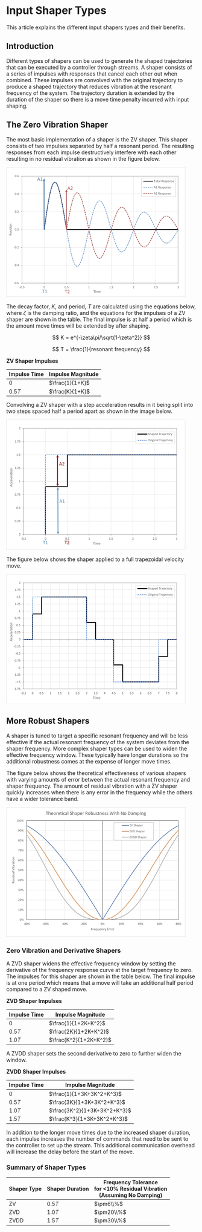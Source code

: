 # Input Shaper Types

This article explains the different input shapers types and their benefits.

## Introduction
Different types of shapers can be used to generate the shaped trajectories that can be executed by a controller through streams. A shaper consists of a series of impulses with responses that cancel each other out when combined. These impulses are convolved with the original trajectory to produce a shaped trajectory that reduces vibration at the resonant frequency of the system. The trajectory duration is extended by the duration of the shaper so there is a move time penalty incurred with input shaping.

## The Zero Vibration Shaper
The most basic implementation of a shaper is the ZV shaper. This shaper consists of two impulses separated by half a resonant period. The resulting responses from each impulse destructively interfere with each other resulting in no residual vibration as shown in the figure below.

![input_shaping.jpg](img/input_shaping.jpg)

The decay factor, $K$, and period, $T$ are calculated using the equations below, where $\zeta$ is the damping ratio, and the equations for the impulses of a ZV shaper are shown in the table. The final impulse is at half a period which is the amount move times will be extended by after shaping.

$$
    K = e^{-\zeta\pi/\sqrt{1-\zeta^2}}
$$

$$
    T = \frac{1}{resonant frequency}
$$

**ZV Shaper Impulses**

| Impulse Time | Impulse Magnitude |
|--------------|-------------------|
| $0$          | $\frac\{1}{1+K}$  |
| $0.5T$       | $\frac\{K}{1+K}$  |

Convolving a ZV shaper with a step acceleration results in it being split into two steps spaced half a period apart as shown in the image below.

![zv_acceleration.jpg](img/zv_acceleration.jpg)

The figure below shows the shaper applied to a full trapezoidal velocity move.

![zv_trapezoidal_motion_acceleration.jpg](img/zv_trapezoidal_motion_acceleration.jpg)

## More Robust Shapers
A shaper is tuned to target a specific resonant frequency and will be less effective if the actual resonant frequency of the system deviates from the shaper frequency. More complex shaper types can be used to widen the effective frequency window. These typically have longer durations so the additional robustness comes at the expense of longer move times.

The figure below shows the theoretical effectiveness of various shapers with varying amounts of error between the actual resonant frequency and shaper frequency. The amount of residual vibration with a ZV shaper quickly increases when there is any error in the frequency while the others have a wider tolerance band.

![shaper_robustness_comparison.jpg](img/shaper_robustness_comparison.jpg)

### Zero Vibration and Derivative Shapers

A ZVD shaper widens the effective frequency window by setting the derivative of the frequency response curve at the target frequency to zero. The impulses for this shaper are shown in the table below. The final impulse is at one period which means that a move will take an additional half period compared to a ZV shaped move.

**ZVD Shaper Impulses**

| Impulse Time | Impulse Magnitude       |
|--------------|-------------------------|
| $0$          | $\frac\{1}{1+2K+K^2}$   |
| $0.5T$       | $\frac\{2K}{1+2K+K^2}$  |
| $1.0T$       | $\frac\{K^2}{1+2K+K^2}$ |

A ZVDD shaper sets the second derivative to zero to further widen the window.

**ZVDD Shaper Impulses**

| Impulse Time | Impulse Magnitude             |
|--------------|-------------------------------|
| $0$          | $\frac\{1}{1+3K+3K^2+K^3}$    |
| $0.5T$       | $\frac\{3K}{1+3K+3K^2+K^3}$   |
| $1.0T$       | $\frac\{3K^2}{1+3K+3K^2+K^3}$ |
| $1.5T$       | $\frac\{K^3}{1+3K+3K^2+K^3}$  |

In addition to the longer move times due to the increased shaper duration, each impulse increases the number of commands that need to be sent to the controller to set up the stream. This additional communication overhead will increase the delay before the start of the move.

### Summary of Shaper Types

| Shaper Type | Shaper Duration | Frequency Tolerance <br/>for <10% Residual Vibration <br/>(Assuming No Damping) |
|-------------|-----------------|---------------------------------------------------------------------------------|
| ZV          | $0.5T$          | $\pm6\\%$                                                                       |
| ZVD         | $1.0T$          | $\pm20\\%$                                                                      |
| ZVDD        | $1.5T$          | $\pm30\\%$                                                                      |
